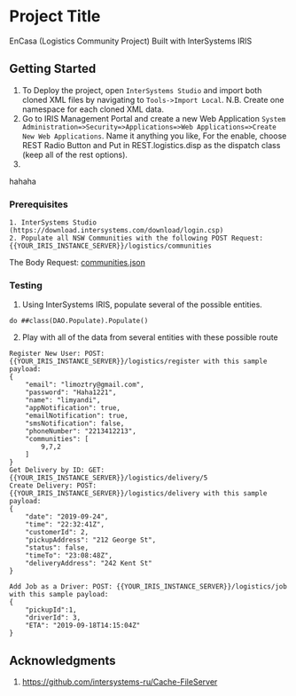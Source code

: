 # Project Title

EnCasa (Logistics Community Project) Built with InterSystems IRIS

## Getting Started

1. To Deploy the project, open `InterSystems Studio` and import both cloned XML files by navigating to `Tools->Import Local`. N.B. Create one namespace for each cloned XML data.
2. Go to IRIS Management Portal and create a new Web Application `System Administration=>Security=>Applications=>Web Applications=>Create New Web Applications`. Name it anything you like, For the enable, choose REST Radio Button and Put in REST.logistics.disp as the dispatch class (keep all of the rest options).
3. 
hahaha



### Prerequisites

```
1. InterSystems Studio (https://download.intersystems.com/download/login.csp)
2. Populate all NSW Communities with the following POST Request:
{{YOUR_IRIS_INSTANCE_SERVER}}/logistics/communities
```
The Body Request: [communities.json](communities.json)

### Testing

1. Using InterSystems IRIS, populate several of the possible entities.
```
do ##class(DAO.Populate).Populate()
```

2. Play with all of the data from several entities with these possible route

```
Register New User: POST: {{YOUR_IRIS_INSTANCE_SERVER}}/logistics/register with this sample payload:
{
    "email": "limoztry@gmail.com",
    "password": "Haha1221",
    "name": "limyandi",
    "appNotification": true,
    "emailNotification": true,
    "smsNotification": false,
    "phoneNumber": "2213412213",
    "communities": [
        9,7,2
    ]
}
Get Delivery by ID: GET: {{YOUR_IRIS_INSTANCE_SERVER}}/logistics/delivery/5
Create Delivery: POST: {{YOUR_IRIS_INSTANCE_SERVER}}/logistics/delivery with this sample payload:
{
    "date": "2019-09-24",
    "time": "22:32:41Z",
    "customerId": 2,
    "pickupAddress": "212 George St",
    "status": false,
    "timeTo": "23:08:48Z",
    "deliveryAddress": "242 Kent St"
}

Add Job as a Driver: POST: {{YOUR_IRIS_INSTANCE_SERVER}}/logistics/job with this sample payload:
{
    "pickupId":1, 
    "driverId": 3,
    "ETA": "2019-09-18T14:15:04Z"
}
```

## Acknowledgments

1. https://github.com/intersystems-ru/Cache-FileServer

